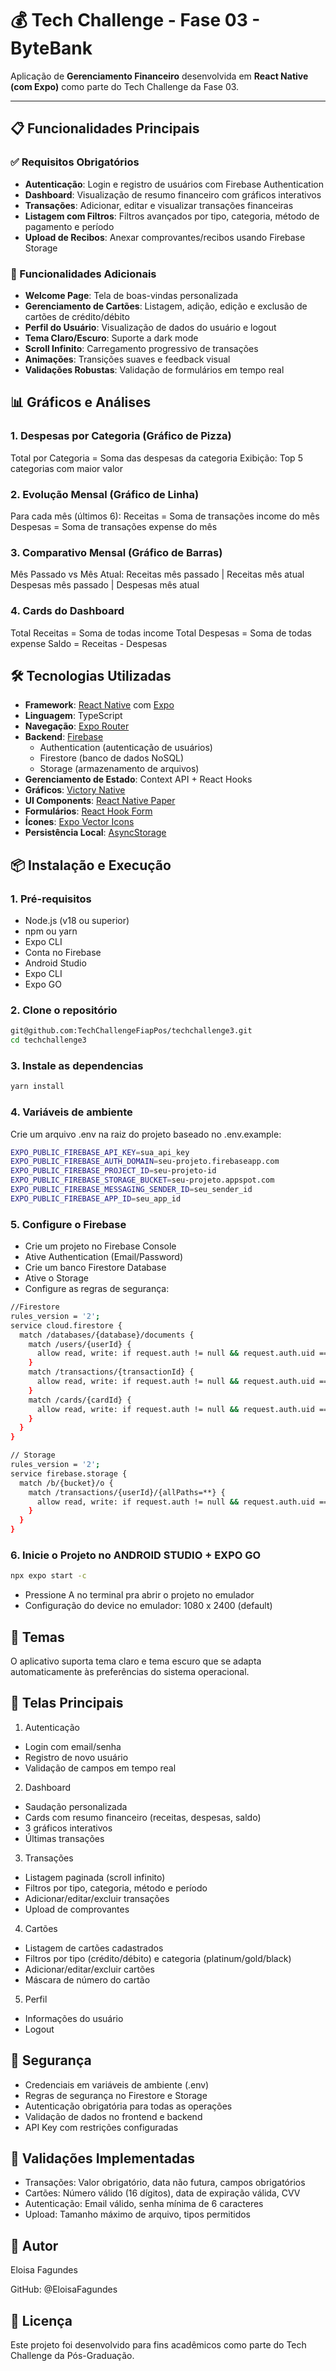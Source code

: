 # 💰 Tech Challenge - Fase 03 - ByteBank

Aplicação de **Gerenciamento Financeiro** desenvolvida em **React Native (com Expo)** como parte do Tech Challenge da Fase 03.

---

## 📋 Funcionalidades Principais

### ✅ Requisitos Obrigatórios
- **Autenticação**: Login e registro de usuários com Firebase Authentication
- **Dashboard**: Visualização de resumo financeiro com gráficos interativos
- **Transações**: Adicionar, editar e visualizar transações financeiras
- **Listagem com Filtros**: Filtros avançados por tipo, categoria, método de pagamento e período
- **Upload de Recibos**: Anexar comprovantes/recibos usando Firebase Storage

### 🎯 Funcionalidades Adicionais
- **Welcome Page**: Tela de boas-vindas personalizada
- **Gerenciamento de Cartões**: Listagem, adição, edição e exclusão de cartões de crédito/débito
- **Perfil do Usuário**: Visualização de dados do usuário e logout
- **Tema Claro/Escuro**: Suporte a dark mode
- **Scroll Infinito**: Carregamento progressivo de transações
- **Animações**: Transições suaves e feedback visual
- **Validações Robustas**: Validação de formulários em tempo real


## 📊 Gráficos e Análises

### 1. **Despesas por Categoria** (Gráfico de Pizza)
Total por Categoria = Soma das despesas da categoria
Exibição: Top 5 categorias com maior valor

### 2. **Evolução Mensal** (Gráfico de Linha)
Para cada mês (últimos 6):
Receitas = Soma de transações income do mês
Despesas = Soma de transações expense do mês

### 3. **Comparativo Mensal** (Gráfico de Barras)
Mês Passado vs Mês Atual:
Receitas mês passado | Receitas mês atual
Despesas mês passado | Despesas mês atual

### 4. **Cards do Dashboard**
Total Receitas = Soma de todas income
Total Despesas = Soma de todas expense
Saldo = Receitas - Despesas


## 🛠️ Tecnologias Utilizadas

- **Framework**: [React Native](https://reactnative.dev/) com [Expo](https://expo.dev/)
- **Linguagem**: TypeScript
- **Navegação**: [Expo Router](https://docs.expo.dev/router/introduction/)
- **Backend**: [Firebase](https://firebase.google.com/)
  - Authentication (autenticação de usuários)
  - Firestore (banco de dados NoSQL)
  - Storage (armazenamento de arquivos)
- **Gerenciamento de Estado**: Context API + React Hooks
- **Gráficos**: [Victory Native](https://formidable.com/open-source/victory/docs/native/)
- **UI Components**: [React Native Paper](https://callstack.github.io/react-native-paper/)
- **Formulários**: [React Hook Form](https://react-hook-form.com/)
- **Ícones**: [Expo Vector Icons](https://icons.expo.fyi/)
- **Persistência Local**: [AsyncStorage](https://react-native-async-storage.github.io/async-storage/)


## 📦 Instalação e Execução

### 1. Pré-requisitos

- Node.js (v18 ou superior)
- npm ou yarn
- Expo CLI
- Conta no Firebase
- Android Studio
- Expo CLI
- Expo GO 

### 2. Clone o repositório
```bash
git@github.com:TechChallengeFiapPos/techchallenge3.git
cd techchallenge3
``` 

### 3. Instale as dependencias
```bash
yarn install
``` 

### 4. Variáveis de ambiente
Crie um arquivo .env na raiz do projeto baseado no .env.example:
```bash
EXPO_PUBLIC_FIREBASE_API_KEY=sua_api_key
EXPO_PUBLIC_FIREBASE_AUTH_DOMAIN=seu-projeto.firebaseapp.com
EXPO_PUBLIC_FIREBASE_PROJECT_ID=seu-projeto-id
EXPO_PUBLIC_FIREBASE_STORAGE_BUCKET=seu-projeto.appspot.com
EXPO_PUBLIC_FIREBASE_MESSAGING_SENDER_ID=seu_sender_id
EXPO_PUBLIC_FIREBASE_APP_ID=seu_app_id
``` 

### 5. Configure o Firebase
- Crie um projeto no Firebase Console
- Ative Authentication (Email/Password)
- Crie um banco Firestore Database
- Ative o Storage
- Configure as regras de segurança:
```bash
//Firestore
rules_version = '2';
service cloud.firestore {
  match /databases/{database}/documents {
    match /users/{userId} {
      allow read, write: if request.auth != null && request.auth.uid == userId;
    }
    match /transactions/{transactionId} {
      allow read, write: if request.auth != null && request.auth.uid == resource.data.userId;
    }
    match /cards/{cardId} {
      allow read, write: if request.auth != null && request.auth.uid == resource.data.userId;
    }
  }
}
``` 

```bash
// Storage
rules_version = '2';
service firebase.storage {
  match /b/{bucket}/o {
    match /transactions/{userId}/{allPaths=**} {
      allow read, write: if request.auth != null && request.auth.uid == userId;
    }
  }
}
``` 

### 6. Inicie o Projeto no ANDROID STUDIO + EXPO GO

```bash
npx expo start -c
``` 

- Pressione A no terminal pra abrir o projeto no emulador
- Configuração do device no emulador: 1080 x 2400 (default)

## 🎨 Temas
O aplicativo suporta tema claro e tema escuro que se adapta automaticamente às preferências do sistema operacional.

## 📱 Telas Principais

1. Autenticação
- Login com email/senha
- Registro de novo usuário
- Validação de campos em tempo real

2. Dashboard
- Saudação personalizada
- Cards com resumo financeiro (receitas, despesas, saldo)
- 3 gráficos interativos
- Últimas transações

3. Transações
- Listagem paginada (scroll infinito)
- Filtros por tipo, categoria, método e período
- Adicionar/editar/excluir transações
- Upload de comprovantes

4. Cartões
- Listagem de cartões cadastrados
- Filtros por tipo (crédito/débito) e categoria (platinum/gold/black)
- Adicionar/editar/excluir cartões
- Máscara de número do cartão

5. Perfil
- Informações do usuário
- Logout

## 🔐 Segurança

- Credenciais em variáveis de ambiente (.env)
- Regras de segurança no Firestore e Storage
- Autenticação obrigatória para todas as operações
- Validação de dados no frontend e backend
- API Key com restrições configuradas


## 🧪 Validações Implementadas

- Transações: Valor obrigatório, data não futura, campos obrigatórios
- Cartões: Número válido (16 dígitos), data de expiração válida, CVV
- Autenticação: Email válido, senha mínima de 6 caracteres
- Upload: Tamanho máximo de arquivo, tipos permitidos

## 👥 Autor
Eloisa Fagundes

GitHub: @EloisaFagundes


## 📄 Licença
Este projeto foi desenvolvido para fins acadêmicos como parte do Tech Challenge da Pós-Graduação.
